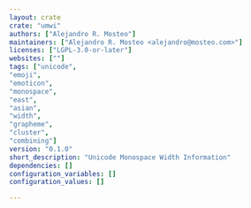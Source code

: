 ```yaml
---
layout: crate
crate: "umwi"
authors: ["Alejandro R. Mosteo"]
maintainers: ["Alejandro R. Mosteo <alejandro@mosteo.com>"]
licenses: ["LGPL-3.0-or-later"]
websites: [""]
tags: ["unicode",
"emoji",
"emoticon",
"monospace",
"east",
"asian",
"width",
"grapheme",
"cluster",
"combining"]
version: "0.1.0"
short_description: "Unicode Monospace Width Information"
dependencies: []
configuration_variables: []
configuration_values: []

---
```



